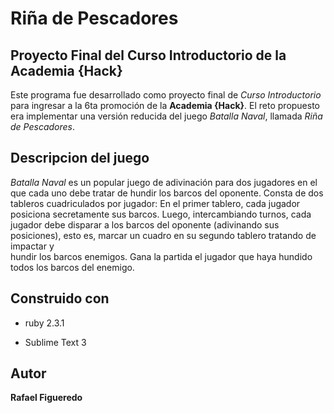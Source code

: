 #  Riña de Pescadores
## Proyecto Final del Curso Introductorio de la Academia {Hack}

Este programa fue desarrollado como proyecto final de *Curso Introductorio* para ingresar a la 6ta promoción de la **Academia {Hack}**. El reto propuesto era implementar una versión reducida   del juego *Batalla   Naval*,   llamada   *Riña   de   Pescadores*.

## Descripcion del juego

*Batalla Naval* es un popular juego de adivinación para dos jugadores   en el que cada uno debe tratar de hundir los barcos del oponente.   Consta de dos tableros cuadriculados por jugador: En el primer tablero, cada jugador posiciona secretamente sus barcos. Luego,  intercambiando turnos, cada jugador debe disparar a los barcos del oponente (adivinando sus   posiciones), esto   es, marcar un cuadro en su   segundo tablero tratando de impactar y  
hundir los barcos enemigos. Gana la partida el jugador que haya   hundido todos los barcos del enemigo. 

## Construido con

* ruby 2.3.1

* Sublime Text 3


## Autor 

**Rafael Figueredo**

